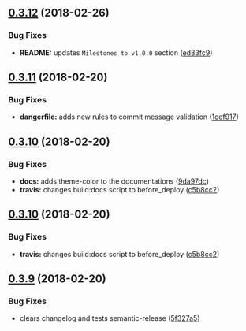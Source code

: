 <a name="0.3.12"></a>
## [0.3.12](https://github.com/renato-bohler/redux-form-input-masks/compare/v0.3.11...v0.3.12) (2018-02-26)


### Bug Fixes

* **README:** updates `Milestones to v1.0.0` section ([ed83fc9](https://github.com/renato-bohler/redux-form-input-masks/commit/ed83fc9))

<a name="0.3.11"></a>
## [0.3.11](https://github.com/renato-bohler/redux-form-input-masks/compare/v0.3.10...v0.3.11) (2018-02-20)


### Bug Fixes

* **dangerfile:** adds new rules to commit message validation ([1cef917](https://github.com/renato-bohler/redux-form-input-masks/commit/1cef917))

<a name="0.3.10"></a>
## [0.3.10](https://github.com/renato-bohler/redux-form-input-masks/compare/v0.3.9...v0.3.10) (2018-02-20)


### Bug Fixes

* **docs:** adds theme-color to the documentations ([9da97dc](https://github.com/renato-bohler/redux-form-input-masks/commit/9da97dc))
* **travis:** changes build:docs script to before_deploy ([c5b8cc2](https://github.com/renato-bohler/redux-form-input-masks/commit/c5b8cc2))

<a name="0.3.10"></a>
## [0.3.10](https://github.com/renato-bohler/redux-form-input-masks/compare/v0.3.9...v0.3.10) (2018-02-20)


### Bug Fixes

* **travis:** changes build:docs script to before_deploy ([c5b8cc2](https://github.com/renato-bohler/redux-form-input-masks/commit/c5b8cc2))

<a name="0.3.9"></a>
## [0.3.9](https://github.com/renato-bohler/redux-form-input-masks/compare/v0.3.8...v0.3.9) (2018-02-20)


### Bug Fixes

* clears changelog and tests semantic-release ([5f327a5](https://github.com/renato-bohler/redux-form-input-masks/commit/5f327a5))
